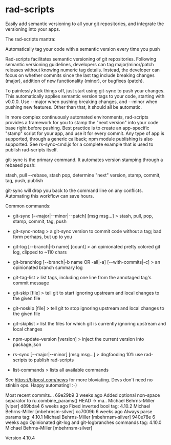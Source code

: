 # rad-scripts
Easily add semantic versioning to all your git repositories, and integrate the versioning into your apps.

The rad-scripts mantra:

   Automatically tag your code with a semantic version every time you push

Rad-scripts facilitates semantic versioning of git repositories.
Following semantic versioning guidelines, developers can tag 
major/minor/patch releases without knowing numeric tag details.
Instead, the developer can focus on whether commits since the last tag 
include breaking changes (major), addition of new functionality (minor), 
or bugfixes (patch).  

To painlessly kick things off, just start using git-sync to push your changes.
This automatically applies semantic version tags to your code, starting with v0.0.0.
Use --major when pushing breaking changes, and --minor when pushing new features.
Other than that, it should all be automatic.

In more complex continuously automated environments, rad-scripts provides a framework
for you to stamp the "next version" into your code base right before pushing.
Best practice is to create an app-specific "stamp" script for your app, and use it for every commit.
Any type of app is supported, through a generic callback; npm module publishing is also supported.
See rs-sync-cmd.js for a complete example that is used to publish rad-scripts itself.

git-sync is the primary command.  It automates version stamping through a rebased push:

  stash, pull --rebase, stash pop, determine "next" version, stamp, commit, tag, push, publish

git-sync will drop you back to the command line on any conflicts.  Automating this workflow can save hours.

Common commands:

* git-sync                   [--major|--minor|--patch] [msg msg...] > stash, pull, pop, stamp, commit, tag, push
* git-sync-notag             > a git-sync version to commit code without a tag; bad form perhaps, but up to you

* git-log                    [--branch|-b name] [count] > an opinionated pretty colored git log, clipped to ~110 chars
* git-branchlog              [--branch|-b name OR -all|-a] [--with-commits|-c] > an opinionated branch summary log
* git-tag-list               > list tags, including one line from the annotaged tag's commit message

* git-skip                   [file] > tell git to start ignoring upstream and local changes to the given file
* git-noskip                 [file] > tell git to stop ignoring upstream and local changes to the given file
* git-skiplist               > list the files for which git is currently ignoring upstream and local changes

* npm-update-version         [version] > inject the current version into package.json
* rs-sync                    [--major|--minor] [msg msg...] > dogfooding 101: use rad-scripts to publish rad-scripts

* list-commands              > lists all available commands


See https://bitpost.com/news for more bloviating.  Devs don't need no stinkin ops.   Happy automating!  :-)


Most recent commits...
69e29b9  3 weeks ago Added optional non-space separator to ru.combine_params()         HEAD -> ma.. Michael Behrns-Miller [viper]
d89bda4  6 weeks ago Fixed inverted bool                                                tag: 4.10.2 Michael Behrns-Miller [mbehrnsm-silver]
cc7009b  6 weeks ago Always parse params                                                tag: 4.10.1 Michael Behrns-Miller [mbehrnsm-silver]
940e78e  6 weeks ago Opinionated git-log and git-logbranches commands                   tag: 4.10.0 Michael Behrns-Miller [mbehrnsm-silver]

Version 4.10.4
